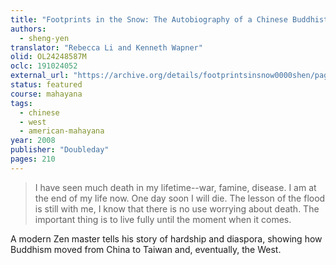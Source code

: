```yaml
---
title: "Footprints in the Snow: The Autobiography of a Chinese Buddhist Monk"
authors:
  - sheng-yen
translator: "Rebecca Li and Kenneth Wapner"
olid: OL24248587M
oclc: 191024052
external_url: "https://archive.org/details/footprintsinsnow0000shen/page/n6/mode/1up"
status: featured
course: mahayana
tags:
  - chinese
  - west
  - american-mahayana
year: 2008
publisher: "Doubleday"
pages: 210
---
```


> I have seen much death in my lifetime--war, famine, disease. I am at the end of my life now. One day soon I will die. The lesson of the flood is still with me, I know that there is no use worrying about death. The important thing is to live fully until the moment when it comes.

A modern Zen master tells his story of hardship and diaspora, showing how Buddhism moved from China to Taiwan and, eventually, the West.




